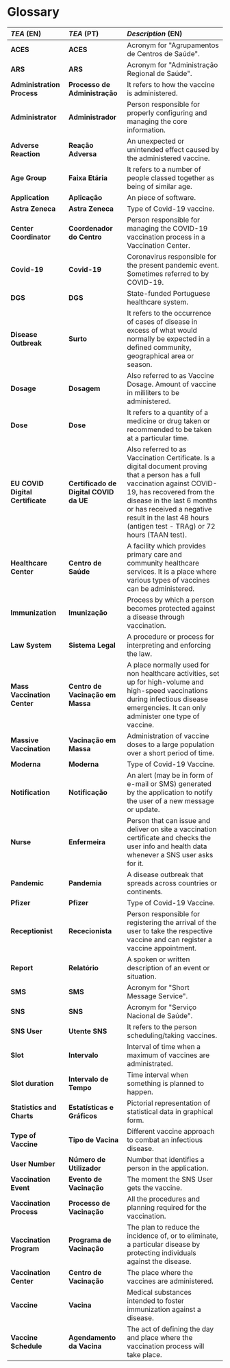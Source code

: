 # Glossary
| **_TEA_** (EN)                   | **_TEA_** (PT)                         | **_Description_** (EN)                                                                                                                                                                                                                                                                      |                                       
|:---------------------------------|:---------------------------------------|:--------------------------------------------------------------------------------------------------------------------------------------------------------------------------------------------------------------------------------------------------------------------------------------------|
| **ACES**                         | **ACES**                               | Acronym for "Agrupamentos de Centros de Saúde".                                                                                                                                                                                                                                             |
| **ARS**                          | **ARS**                                | Acronym for "Administração Regional de Saúde".                                                                                                                                                                                                                                              |
| **Administration Process**       | **Processo de Administração**          | It refers to how the vaccine is administered.                                                                                                                                                                                                                                               |
| **Administrator**                | **Administrador**                      | Person responsible for properly configuring and managing the core information.                                                                                                                                                                                                              |
| **Adverse Reaction**             | **Reação Adversa**                     | An unexpected or unintended effect caused by the administered vaccine.                                                                                                                                                                                                                      |
| **Age Group**                    | **Faixa Etária**                       | It refers to a number of people classed together as being of similar age.                                                                                                                                                                                                                   |
| **Application**                  | **Aplicação**                          | An piece of software.                                                                                                                                                                                                                                                                       |
| **Astra Zeneca**                 | **Astra Zeneca**                       | Type of Covid-19 vaccine.                                                                                                                                                                                                                                                                   |
| **Center Coordinator**           | **Coordenador do Centro**              | Person responsible for managing the COVID-19 vaccination process in a Vaccination Center.                                                                                                                                                                                                   |
| **Covid-19**                     | **Covid-19**                           | Coronavirus responsible for the present pandemic event. Sometimes referred to by COVID-19.                                                                                                                                                                                                  |
| **DGS**                          | **DGS**                                | State-funded Portuguese healthcare system.                                                                                                                                                                                                                                                  |
| **Disease Outbreak**             | **Surto**                              | It refers to the occurrence of cases of disease in excess of what would normally be expected in a defined community, geographical area or season.                                                                                                                                           |
| **Dosage**                       | **Dosagem**                            | Also referred to as Vaccine Dosage. Amount of vaccine in mililiters to be administered.                                                                                                                                                                                                     |
| **Dose**                         | **Dose**                               | It refers to a quantity of a medicine or drug taken or recommended to be taken at a particular time.                                                                                                                                                                                        |
| **EU COVID Digital Certificate** | **Certificado de Digital COVID da UE** | Also referred to as Vaccination Certificate. Is a digital document proving that a person has a full vaccination against COVID-19, has recovered from the disease in the last 6 months or has received a negative result in the last 48 hours (antigen test - TRAg) or 72 hours (TAAN test). |
| **Healthcare Center**            | **Centro de Saúde**                    | A facility which provides primary care and community healthcare services. It is a place where various types of vaccines can be administered.                                                                                                                                                |
| **Immunization**                 | **Imunização**                         | Process by which a person becomes protected against a disease through vaccination.                                                                                                                                                                                                          | 
| **Law System**                   | **Sistema Legal**                      | A procedure or process for interpreting and enforcing the law.                                                                                                                                                                                                                              |
| **Mass Vaccination Center**      | **Centro de Vacinação em Massa**       | A place normally used for non healthcare activities, set up for high-volume and high-speed vaccinations during infectious disease emergencies. It can only administer one type of vaccine.                                                                                                  |
| **Massive Vaccination**          | **Vacinação em Massa**                 | Administration of vaccine doses to a large population over a short period of time.                                                                                                                                                                                                          |
| **Moderna**                      | **Moderna**                            | Type of Covid-19 Vaccine.                                                                                                                                                                                                                                                                   |
| **Notification**                 | **Notificação**                        | An alert (may be in form of e-mail or SMS) generated by the application to notify the user of a new message or update.                                                                                                                                                                      |
| **Nurse**                        | **Enfermeira**                         | Person that can issue and deliver on site a vaccination certificate and checks the user info and health data whenever a SNS user asks for it.                                                                                                                                               |
| **Pandemic**                     | **Pandemia**                           | A disease outbreak that spreads across countries or continents.                                                                                                                                                                                                                             |
| **Pfizer**                       | **Pfizer**                             | Type of Covid-19 Vaccine.                                                                                                                                                                                                                                                                   |
| **Receptionist**                 | **Rececionista**                       | Person responsible for registering the arrival of the user to take the respective vaccine and can register a vaccine appointment.                                                                                                                                                           |
| **Report**                       | **Relatório**                          | A spoken or written description of an event or situation.                                                                                                                                                                                                                                   |
| **SMS**                          | **SMS**                                | Acronym for "Short Message Service".                                                                                                                                                                                                                                                        |
| **SNS**                          | **SNS**                                | Acronym for "Serviço Nacional de Saúde".                                                                                                                                                                                                                                                    |
| **SNS User**                     | **Utente SNS**                         | It refers to the person scheduling/taking vaccines.                                                                                                                                                                                                                                         |
| **Slot**                         | **Intervalo**                          | Interval of time when a maximum of vaccines are administrated.                                                                                                                                                                                                                              |
| **Slot duration**                | **Intervalo de Tempo**                 | Time interval when something is planned to happen.                                                                                                                                                                                                                                          |
| **Statistics and Charts**        | **Estatísticas e Gráficos**            | Pictorial representation of statistical data in graphical form.                                                                                                                                                                                                                             |
| **Type of Vaccine**              | **Tipo de Vacina**                     | Different vaccine approach to combat an infectious disease.                                                                                                                                                                                                                                 |
| **User Number**                  | **Número de Utilizador**               | Number that identifies a person in the application.                                                                                                                                                                                                                                         |
| **Vaccination Event**            | **Evento de Vacinação**                | The moment the SNS User gets the vaccine.                                                                                                                                                                                                                                                   |
| **Vaccination Process**          | **Processo de Vacinação**              | All the procedures and planning required for the vaccination.                                                                                                                                                                                                                               |
| **Vaccination Program**          | **Programa de Vacinação**              | The plan to reduce the incidence of, or to eliminate, a particular disease by protecting individuals against the disease.                                                                                                                                                                   |
| **Vaccination Center**           | **Centro de Vacinação**                | The place where the vaccines are administered.                                                                                                                                                                                                                                              |
| **Vaccine**                      | **Vacina**                             | Medical substances intended to foster immunization against a disease.                                                                                                                                                                                                                       |
| **Vaccine Schedule**             | **Agendamento da Vacina**              | The act of defining the day and place where the vaccination process will take place.                                                                                                                                                                                                        |

